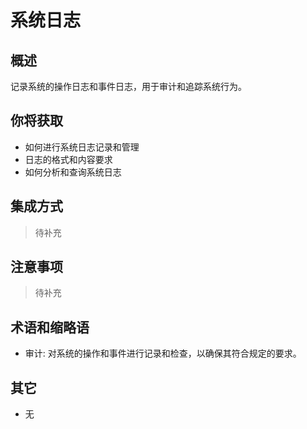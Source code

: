# 系统日志

## 概述

记录系统的操作日志和事件日志，用于审计和追踪系统行为。

## 你将获取

- 如何进行系统日志记录和管理
- 日志的格式和内容要求
- 如何分析和查询系统日志


## 集成方式

> 待补充

## 注意事项

> 待补充

## 术语和缩略语

- 审计: 对系统的操作和事件进行记录和检查，以确保其符合规定的要求。

## 其它

- 无

